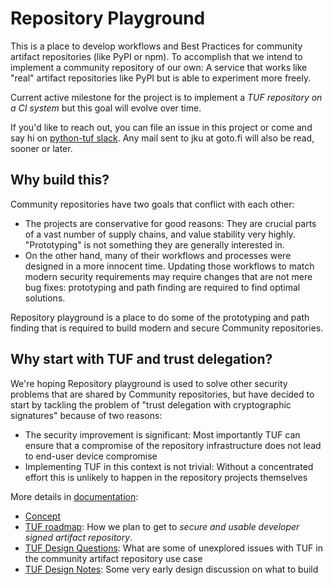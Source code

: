 # Repository Playground

This is a place to develop workflows and Best Practices for community artifact repositories (like PyPI or npm). To accomplish that we intend to implement a community repository of our own: A service that works like "real" artifact repositories like PyPI but is able to experiment more freely.

Current active milestone for the project is to implement a _TUF repository on a CI system_ but this goal will evolve over time.

If you'd like to reach out, you can file an issue in this project or come and say hi on [python-tuf slack](https://cloud-native.slack.com/archives/C01GT17AC5D). Any mail sent to jku at goto.fi will also be read, sooner or later.

## Why build this?

Community repositories have two goals that conflict with each other:

* The projects are conservative for good reasons: They are crucial parts of a vast number of supply chains, and value stability very highly. "Prototyping" is not something they are generally interested in.
* On the other hand, many of their workflows and processes were designed in a more innocent time. Updating those workflows to match modern security requirements may require changes that are not mere bug fixes: prototyping and path finding are required to find optimal solutions.

Repository playground is a place to do some of the prototyping and path finding that is required to build modern and secure Community repositories.

## Why start with TUF and trust delegation?

We're hoping Repository playground is used to solve other security problems that are shared by Community repositories, but have decided to start by tackling the problem of "trust delegation with cryptographic signatures" because of two reasons:

* The security improvement is significant: Most importantly TUF can ensure that a compromise of the repository infrastructure does not lead to end-user device compromise
* Implementing TUF in this context is not trivial: Without a concentrated effort this is unlikely to happen in the repository projects themselves

More details in [documentation](docs/):
 * [Concept](docs/CONCEPT.md)
 * [TUF roadmap](docs/TUF-ROADMAP.md): How we plan to get to _secure and usable developer signed artifact repository_.
 * [TUF Design Questions](docs/TUF-DESIGN-QUESTIONS.md): What are some of unexplored issues with TUF in the community artifact repository use case
 * [TUF Design Notes](docs/DESIGN-NOTES.md): Some very early design discussion on what to build
